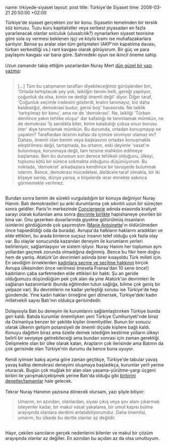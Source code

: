 name: trkiyede-siyaset
layout: post
title: Türkiye'de Siyaset
time: 2008-03-21 20:50:00 +02:00

Türkiye'de siyaset gerçekten zor bir konu. Siyasetin temelinden bir terslik söz konusu. Tuzu kuru kapitalistler veya serbest piyasadan en fazla yararlanacak olanlar solculuk (ulusalcılık?) oynarlarken siyaset teorisine göre sola oy vermesi beklenen işçi ve köylü kısmı ise muhafazakarlara sarılıyor. Bense şu aralar olan tüm gelişmeleri (AKP'nin kapatılma davası, türban serbestliği vs.) rant kavgası olarak görüyorum. Bir güç ve para paylaşımı kavgası var bana göre. Sahnedeki oyun ise ikincil öneme sahip. <br /><br />Uzun zamandır takip ettiğim yazarlardan Nuray Mert <a href="http://www.radikal.com.tr/haber.php?haberno=250624">dün güzel bir yazı yazmış</a>:<br /><blockquote><br />[...] Tüm bu çatışmanın tarafları diyebileceğimiz görüşlerden biri, 'Ortada tartışılacak şey yok, laikliğin tanımı belli, gereği yapılıyor, çoğunluk da olsa, kimin ne dediği önemli değil' diyor. Diğer taraf, 'Çoğunluk seçimle iradesini gösterdi, kralını tanımayız, biz daha kalabalığız, demokrasi budur, gerisi boş' havasında. Ne laiklik 'tartışılmaz bir konu', ama ne de 'demokrasi'. Ne, laikliği 'Türban denilince yakın tehlike oluşur' dar kafalılığı ile tanımlamak mümkün, ne de demokrasi 'İş sandıkta biter, kimin kalabalığı çoksa onun borusu öter' diye tanımlamak mümkün. Bu durumda, ortadan konuşmayıp ne yapalım? Taraflardan ikisinin kafası da içimize sinmiyor olamaz mı?<br />Dahası, önemli olan benim veya başkasının ortadan konuşmakla eleştirilmesi değil, tartışmada, bu ortanın, eski deyimle 'vasat'ın bulunmaya, korunmaya değil, tam tersine mahkûm edilmeye başlaması. Ben bu durumun son derece tehlikeli olduğunu, ülkeyi, toplumu kötü bir sürece sokmakta olduğunu düşünüyorum. Bu noktada, 'demokrat' arkadaşlara kendimce bir tavsiyede bulunmak isterim. Bence, demokrasi mücadelesi, âlelâcele taraf olmakla, bir iki klişeye sarılıp, dünya yansa, o klişelerde ısrar etmekte sakınca görmemekle verilmez.<br /></blockquote><br />Bundan sonra benim de sürekli vurguladığım bir konuya değiniyor Nuray Hanım. Batı demokrasileri şu anki durumlarına çok sıkıntılı uzun bir süreçten sonra geldiler. Paris'in merkezinde <a href="http://en.wikipedia.org/wiki/Conciergerie">Conciergerie</a> adında esasında kraliyet sarayı olarak kullanılan ama sonra <a href="http://en.wikipedia.org/wiki/French_revolution">devrimle birlikte</a> hapishaneye çevrilen bir bina var. Onu gezerken duvarlarında giyotine götürülmüş insanların isimlerini gördüğümde çok şaşırmıştım (<a href="http://en.wikipedia.org/wiki/Marie_Antoinette">Marie Antoinette</a>'ın öldürülmeden önce hapsedildiği oda da burada). Avrupa'da halkların haklarını aradıkları ve elde ettikleri, bu arada binlerce suçsuz insanın telef olduğu çok fazla olay var. Bu olaylar sonucunda kazanılan deneyim ile kurumların yerleri belirleniyor, sağlamlaşıyor ve sistem işliyor. Nuray Hanım her toplumun aynı yollardan geçmek zorunda olmadığına değinmiş. Bence bu fikir hem doğru hem de yanlış. Atatürk'ün devrimleri aslında birer kısayoldu Türk milleti için. En sevdiğim örneklerden <a href="http://tr.wikipedia.org/wiki/Kad%C4%B1n_haklar%C4%B1#Se.C3.A7me_ve_se.C3.A7ilme_hakk.C4.B1">kadınlara seçme ve seçilme hakkının</a> birçok Avrupa ülkesinden önce verilmesi (mesela Fransa'dan 10 sene önce!) kadınların çaba sarfetmeden elde ettikleri bir haktı. Şu an geride olduğumuzu düşündüğüm pek çok alan da yine Atatürk'ün devrimleri ile sağlanan kazanımlardı (bunda eğitimden tutun sağlığa, bilime çok geniş bir yelpaze var). Bu devrimlerin ne kadar yerleştiği sorusu ise Türkiye'de hep gündemde. Yine kadın hakları örneğine geri dönersek, Türkiye'deki kadın milletvekili sayısı Batı'nın oldukça gerisindedir. <br /><br />Dolayısıyla Batı bu deneyim ile kurumlarını sağlamlaştırırken Türkiye bunda geri kaldı. Batıda kurumlar önemliyken yeni Türkiye Cumhuriyeti'nde biraz da Osmanlıya benzer bir şekilde kişiler önemliydiler. Bunun bir sonucu olarak ülkenin gelişim potansiyeli de önemli ölçüde kişilere bağlı kaldı. Konuyu dağıttım biraz ama özetle demek istediğim kestirme yolların ülkeyi belirli bir seviyeye getirebileceği ama bundan sonrası için zaman gerektiği. Gelişmekte olan bir ülke olarak kalan, Arapların çok ilerisinde ama Batının da çok gerisinde olan Türkiye'nin durumu da bence buna uyuyor.<br /><br />Kendi iyimser bakış açıma göre zaman geçtikçe, Türkiye'de tabular yavaş yavaş kalkıp demokrasi deneyimi oluşmaya başladıkça, kurumlar yerli yerine oturacak. Bugün çok muğlak bir alan olan yasama-yürütme-yargı üçgeni birbiri ile yarışmak/çekişmek yerine Batı'da olduğu gibi <a href="http://en.wikipedia.org/wiki/Separation_of_powers#Checks_and_balances">birbirini denetler/tamamlar</a> hale gelecek.<br /><br />Tekrar Nuray Hanımın yazısına dönecek olursam, yazı şöyle bitiyor:<br /><blockquote>Umarım, en azından, olanlardan, siyasi çıkış veya şov alanı çıkarmak isteyenler kadar, bir makul vasat yakalama, bir umut kapısı bulma arayışında olanlara derdimi anlatabiliyorumdur. Daha önemlisi, umarım, bu ülkede bu dertte olanlar az değildir.</blockquote><br />Hayır, çekilen sancıların gerçek nedenlerini bilenler ve makul bir çözüm arayışında olanlar az değiller. En azından bu açıdan az da olsa umutluyum.
